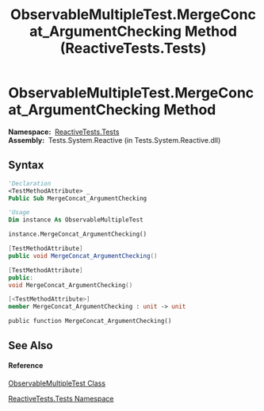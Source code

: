 ﻿---
title: ObservableMultipleTest.MergeConcat_ArgumentChecking Method  (ReactiveTests.Tests)
TOCTitle: MergeConcat_ArgumentChecking Method
ms:assetid: M:ReactiveTests.Tests.ObservableMultipleTest.MergeConcat_ArgumentChecking
ms:mtpsurl: https://msdn.microsoft.com/en-us/library/reactivetests.tests.observablemultipletest.mergeconcat_argumentchecking(v=VS.103)
ms:contentKeyID: 36620384
ms.date: 06/28/2011
mtps_version: v=VS.103
f1_keywords:
- ReactiveTests.Tests.ObservableMultipleTest.MergeConcat_ArgumentChecking
dev_langs:
- CSharp
- JScript
- VB
- FSharp
- c++
---

# ObservableMultipleTest.MergeConcat\_ArgumentChecking Method

**Namespace:**  [ReactiveTests.Tests](hh289046\(v=vs.103\).md)  
**Assembly:**  Tests.System.Reactive (in Tests.System.Reactive.dll)

## Syntax

``` vb
'Declaration
<TestMethodAttribute> _
Public Sub MergeConcat_ArgumentChecking
```

``` vb
'Usage
Dim instance As ObservableMultipleTest

instance.MergeConcat_ArgumentChecking()
```

``` csharp
[TestMethodAttribute]
public void MergeConcat_ArgumentChecking()
```

``` c++
[TestMethodAttribute]
public:
void MergeConcat_ArgumentChecking()
```

``` fsharp
[<TestMethodAttribute>]
member MergeConcat_ArgumentChecking : unit -> unit 
```

``` jscript
public function MergeConcat_ArgumentChecking()
```

## See Also

#### Reference

[ObservableMultipleTest Class](hh303586\(v=vs.103\).md)

[ReactiveTests.Tests Namespace](hh289046\(v=vs.103\).md)

